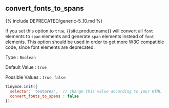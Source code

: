 ## convert_fonts_to_spans

{% include DEPRECATED/generic-5_10.md %}

If you set this option to `true`, {{site.productname}} will convert all `font` elements to `span` elements and generate `span` elements instead of `font` elements. This option should be used in order to get more W3C compatible code, since font elements are deprecated.

Type
: `Boolean`

Default Value
: `true`

Possible Values
: `true`, `false`

```js
tinymce.init({
  selector: 'textarea',  // change this value according to your HTML
  convert_fonts_to_spans : false
});
```
